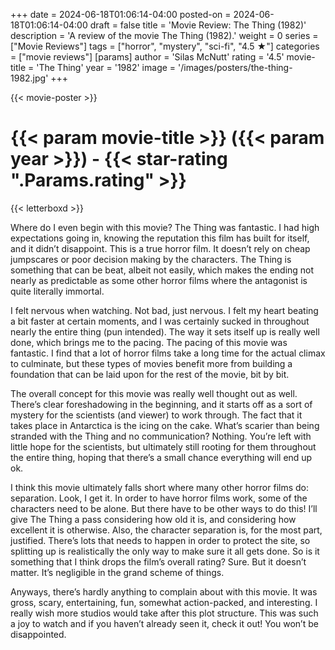 +++
date = 2024-06-18T01:06:14-04:00
posted-on = 2024-06-18T01:06:14-04:00
draft = false
title = 'Movie Review: The Thing (1982)'
description = 'A review of the movie The Thing (1982).'
weight = 0
series = ["Movie Reviews"]
tags = ["horror", "mystery", "sci-fi", "4.5 ★"]
categories = ["movie reviews"]
[params]
  author = 'Silas McNutt'
  rating = '4.5'
  movie-title = 'The Thing'
  year = '1982'
  image = '/images/posters/the-thing-1982.jpg'
+++

{{< movie-poster >}}

# {{< param movie-title >}} ({{< param year >}}) - {{< star-rating ".Params.rating" >}}

{{< letterboxd >}}

Where do I even begin with this movie? The Thing was fantastic. I had high expectations going in, knowing the reputation this film has built for itself, and it didn’t disappoint. This is a true horror film. It doesn’t rely on cheap jumpscares or poor decision making by the characters. The Thing is something that can be beat, albeit not easily, which makes the ending not nearly as predictable as some other horror films where the antagonist is quite literally immortal.

I felt nervous when watching. Not bad, just nervous. I felt my heart beating a bit faster at certain moments, and I was certainly sucked in throughout nearly the entire thing (pun intended). The way it sets itself up is really well done, which brings me to the pacing. The pacing of this movie was fantastic. I find that a lot of horror films take a long time for the actual climax to culminate, but these types of movies benefit more from building a foundation that can be laid upon for the rest of the movie, bit by bit. 

The overall concept for this movie was really well thought out as well. There’s clear foreshadowing in the beginning, and it starts off as a sort of mystery for the scientists (and viewer) to work through. The fact that it takes place in Antarctica is the icing on the cake. What’s scarier than being stranded with the Thing and no communication? Nothing. You’re left with little hope for the scientists, but ultimately still rooting for them throughout the entire thing, hoping that there’s a small chance everything will end up ok.

I think this movie ultimately falls short where many other horror films do: separation. Look, I get it. In order to have horror films work, some of the characters need to be alone. But there have to be other ways to do this! I’ll give The Thing a pass considering how old it is, and considering how excellent it is otherwise. Also, the character separation is, for the most part, justified. There’s lots that needs to happen in order to protect the site, so splitting up is realistically the only way to make sure it all gets done. So is it something that I think drops the film’s overall rating? Sure. But it doesn’t matter. It’s negligible in the grand scheme of things.

Anyways, there’s hardly anything to complain about with this movie. It was gross, scary, entertaining, fun, somewhat action-packed, and interesting. I really wish more studios would take after this plot structure. This was such a joy to watch and if you haven’t already seen it, check it out! You won’t be disappointed.
